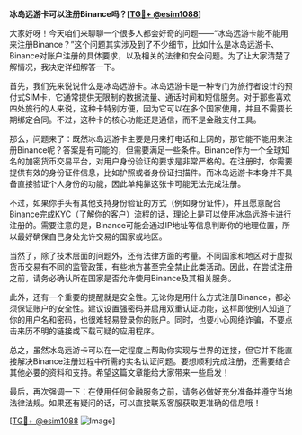 **冰岛远游卡可以注册Binance吗？[[TG💪+ @esim1088](https://t.me/s/esim1088)]**

大家好呀！今天咱们来聊聊一个很多人都会好奇的问题——“冰岛远游卡能不能用来注册Binance？”这个问题其实涉及到了不少细节，比如什么是冰岛远游卡、Binance对账户注册的具体要求，以及相关的法律和安全问题。为了让大家清楚了解情况，我决定详细解答一下。

首先，我们先来说说什么是冰岛远游卡。冰岛远游卡是一种专门为旅行者设计的预付式SIM卡，它通常提供无限制的数据流量、通话时间和短信服务。对于那些喜欢四处旅行的人来说，这种卡特别方便，因为它可以在多个国家使用，并且不需要长期绑定合同。不过，这种卡的核心功能还是通信，而不是金融支付工具。

那么，问题来了：既然冰岛远游卡主要是用来打电话和上网的，那它能不能用来注册Binance呢？答案是有可能的，但需要满足一些条件。Binance作为一个全球知名的加密货币交易平台，对用户身份验证的要求是非常严格的。在注册时，你需要提供有效的身份证件信息，比如护照或者身份证扫描件。而冰岛远游卡本身并不具备直接验证个人身份的功能，因此单纯靠这张卡可能无法完成注册。

不过，如果你手头有其他支持身份验证的方式（例如身份证件），并且愿意配合Binance完成KYC（了解你的客户）流程的话，理论上是可以使用冰岛远游卡进行注册的。需要注意的是，Binance可能会通过IP地址等信息判断你的地理位置，所以最好确保自己身处允许交易的国家或地区。

当然了，除了技术层面的问题外，还有法律方面的考量。不同国家和地区对于虚拟货币交易有不同的监管政策，有些地方甚至完全禁止此类活动。因此，在尝试注册之前，请务必确认所在国家是否允许使用Binance及其相关服务。

此外，还有一个重要的提醒就是安全性。无论你是用什么方式注册Binance，都必须保证账户的安全性。建议设置强密码并启用双重认证功能，这样即使别人知道了你的用户名和密码，也很难轻易登录你的账户。同时，也要小心网络诈骗，不要点击来历不明的链接或下载可疑的应用程序。

总之，虽然冰岛远游卡可以在一定程度上帮助你实现与世界的连接，但它并不能直接解决Binance注册过程中所需的实名认证问题。要想顺利完成注册，还需要结合其他必要的资料和支持。希望这篇文章能给大家带来一些启发！

最后，再次强调一下：在使用任何金融服务之前，请务必做好充分准备并遵守当地法律法规。如果还有疑问的话，可以直接联系客服获取更准确的信息哦！

[[TG💪+ @esim1088](https://t.me/s/esim1088) ![Image](https://i.postimg.cc/4NQfJmqS/Snipaste-2025-05-13-00-14-12.png)]